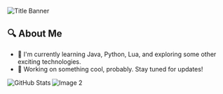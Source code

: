 <!-- Title Banner -->
![Title Banner](https://i.ibb.co/9Wmz1fy/Untitled.png)

<!-- About Me Section -->
## 🔍 About Me
- 🌱 I'm currently learning Java, Python, Lua, and exploring some other exciting technologies.
- 💼 Working on something cool, probably. Stay tuned for updates!

<!-- GitHub Stats, Image 2, and Vertical Image 1 Section -->
<div>
  <!-- GitHub Stats -->
  <img align="left" src="https://github-readme-stats.vercel.app/api?username=0CE4NS&show_icons=true&theme=radical" alt="GitHub Stats">

  <!-- Image 2 -->
  <img align="left" src="https://static.wikia.nocookie.net/pokemon/images/6/67/Back_Piplup_BW.gif/revision/latest/smart/width/300/height/300?cb=20101106004022" alt="Image 2">
</div>

